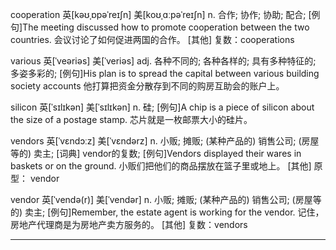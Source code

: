
cooperation
英[kəʊˌɒpəˈreɪʃn]
美[koʊˌɑːpəˈreɪʃn]
n.	合作; 协作; 协助; 配合;
[例句]The meeting discussed how to promote cooperation between the two countries.
会议讨论了如何促进两国的合作。
[其他]	复数：cooperations


various	英[ˈveəriəs]
美[ˈveriəs]
adj.	各种不同的; 各种各样的; 具有多种特征的; 多姿多彩的;
[例句]His plan is to spread the capital between various building society accounts
他打算把资金分散存到不同的购房互助会的账户上。


silicon	英[ˈsɪlɪkən]
美[ˈsɪlɪkən]
n.	硅;
[例句]A chip is a piece of silicon about the size of a postage stamp.
芯片就是一枚邮票大小的硅片。


vendors	英[ˈvɛndɔːz]
美[ˈvɛndərz]
n.	小贩; 摊贩; (某种产品的) 销售公司; (房屋等的) 卖主;
[词典]	vendor的复数;
[例句]Vendors displayed their wares in baskets or on the ground.
小贩们把他们的商品摆放在篮子里或地上。
[其他]	原型： vendor


vendor	英[ˈvendə(r)]
美[ˈvendər]
n.	小贩; 摊贩; (某种产品的) 销售公司; (房屋等的) 卖主;
[例句]Remember, the estate agent is working for the vendor.
记住，房地产代理商是为房地产卖方服务的。
[其他]	复数：vendors

----------------------------------------------------------


